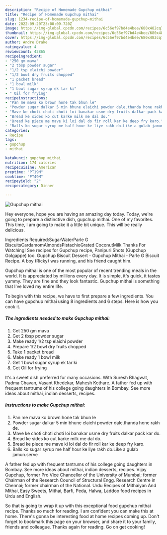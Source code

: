```yaml
---
description: "Recipe of Homemade Gupchup mithai"
title: "Recipe of Homemade Gupchup mithai"
slug: 1234-recipe-of-homemade-gupchup-mithai
date: 2022-09-20T23:00:09.720Z
image: https://img-global.cpcdn.com/recipes/6c56ef97bd4e4bee/680x482cq70/gupchup-mithai-recipe-main-photo.jpg
thumbnail: https://img-global.cpcdn.com/recipes/6c56ef97bd4e4bee/680x482cq70/gupchup-mithai-recipe-main-photo.jpg
cover: https://img-global.cpcdn.com/recipes/6c56ef97bd4e4bee/680x482cq70/gupchup-mithai-recipe-main-photo.jpg
author: Andre Drake
ratingvalue: 4
reviewcount: 42865
recipeingredient:
- "250 gm mava"
- "2 tbsp powder sugar"
- "1/2 tsp elaichi powder"
- "1/2 bowl dry fruits chopped"
- "1 packet bread"
- "1 bowl milk"
- "1 bowl sugar syrup ek tar ki"
- " Oil for frying"
recipeinstructions:
- "Pan me mava ko brown hone tak bhun le"
- "Powder sugar dalkar 5 min bhune elaichi powder dale.thanda hone rakh de."
- "Mave ke choti choti choti loi banakar usme dry fruits dalkar pack kar do."
- "Bread ke sides ko cut karke milk me dal do."
- "Bread ke piece me mave ki loi dal do fir roll kar ke deep fry karo."
- "Balls ko sugar syrup me half hour ke liye rakh do.Like a gulab jamun.serve"
categories:
- Recipe
tags:
- gupchup
- mithai

katakunci: gupchup mithai 
nutrition: 174 calories
recipecuisine: American
preptime: "PT19M"
cooktime: "PT49M"
recipeyield: "2"
recipecategory: Dinner

---
```



![Gupchup mithai](https://img-global.cpcdn.com/recipes/6c56ef97bd4e4bee/680x482cq70/gupchup-mithai-recipe-main-photo.jpg)

Hey everyone, hope you are having an amazing day today. Today, we're going to prepare a distinctive dish, gupchup mithai. One of my favorites. This time, I am going to make it a little bit unique. This will be really delicious.

Ingredients Required:SugarWaterParle G BiscuitsCardamomAlmondsPistachioGrated CoconutMilk Thanks For Watching! See recipes for Gupchup recipe, Panipuri Shots (Gupchup Golgappe) too. Gupchup Biscuit Dessert - Gupchup Mithai - Parle G Biscuit Recipe. A boy (Ricky) was running, and his friend caught him.

Gupchup mithai is one of the most popular of recent trending meals in the world. It is appreciated by millions every day. It is simple, it's quick, it tastes yummy. They are fine and they look fantastic. Gupchup mithai is something that I've loved my entire life.


To begin with this recipe, we have to first prepare a few ingredients. You can have gupchup mithai using 8 ingredients and 6 steps. Here is how you cook it.

<!--inarticleads1-->

##### The ingredients needed to make Gupchup mithai:

1. Get 250 gm mava
1. Get 2 tbsp powder sugar
1. Make ready 1/2 tsp elaichi powder
1. Prepare 1/2 bowl dry fruits chopped
1. Take 1 packet bread
1. Make ready 1 bowl milk
1. Get 1 bowl sugar syrup ek tar ki
1. Get  Oil for frying


It&#39;s a sweet dish preferred for many occasions. With Suresh Bhagwat, Padma Chavan, Vasant Khedekar, Mahesh Kothare. A father fed up with frequent tantrums of his college going daughters in Bombay. See more ideas about mithai, indian desserts, recipes. 

<!--inarticleads2-->

##### Instructions to make Gupchup mithai:

1. Pan me mava ko brown hone tak bhun le
1. Powder sugar dalkar 5 min bhune elaichi powder dale.thanda hone rakh de.
1. Mave ke choti choti choti loi banakar usme dry fruits dalkar pack kar do.
1. Bread ke sides ko cut karke milk me dal do.
1. Bread ke piece me mave ki loi dal do fir roll kar ke deep fry karo.
1. Balls ko sugar syrup me half hour ke liye rakh do.Like a gulab jamun.serve


A father fed up with frequent tantrums of his college going daughters in Bombay. See more ideas about mithai, indian desserts, recipes. Vijay Gupchup, former Pro Vice Chancellor of the University of Mumbai; former Chairman of the Research Council of Structural Engg. Research Centre in Chennai; former chairman of the National. Urdu Recipes of Mithaiyan And Mithai, Easy Sweets, Mithai, Barfi, Peda, Halwa, Laddoo food recipes in Urdu and English. 

So that is going to wrap it up with this exceptional food gupchup mithai recipe. Thanks so much for reading. I am confident you can make this at home. There's gonna be interesting food at home recipes coming up. Don't forget to bookmark this page on your browser, and share it to your family, friends and colleague. Thanks again for reading. Go on get cooking!
